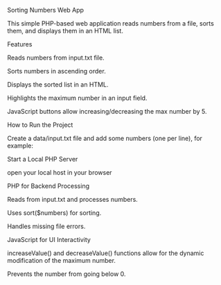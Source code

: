Sorting Numbers Web App

This simple PHP-based web application reads numbers from a file, sorts them, and displays them in an HTML list. 

Features

Reads numbers from input.txt file.

Sorts numbers in ascending order.

Displays the sorted list in an HTML.

Highlights the maximum number in an input field.

JavaScript buttons allow increasing/decreasing the max number by 5.

How to Run the Project

Create a data/input.txt file and add some numbers (one per line), for example:

Start a Local PHP Server

open your local host in your browser

PHP for Backend Processing

Reads from input.txt and processes numbers.

Uses sort($numbers) for sorting.

Handles missing file errors.

JavaScript for UI Interactivity

increaseValue() and decreaseValue() functions allow for the dynamic modification of the maximum number.

Prevents the number from going below 0.

